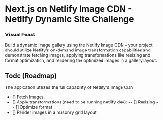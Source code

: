 # Next.js on Netlify Image CDN - Netlify Dynamic Site Challenge


### Visual Feast
Build a dynamic image gallery using the Netlify Image CDN – your project should utilize Netlify’s on-demand image transformation capabilities and demonstrate fetching images, applying transformations like resizing and format optimization, and rendering the optimized images in a gallery layout.

## Todo (Roadmap)
The applcation utilizes the full capability of Netlify's Image CDN
- [] Fetch Images.
- [] Apply transformations (need to be running netlify dev):
-- [] Resizing
-- [] Optimize format
- [] Render images in a masonry grid layout
